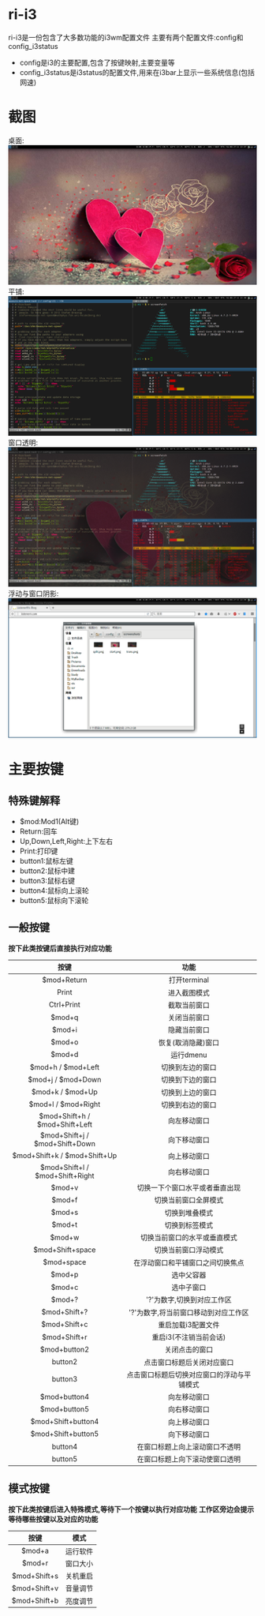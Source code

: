 # ri-i3
ri-i3是一份包含了大多数功能的i3wm配置文件
主要有两个配置文件:config和config_i3status
- config是i3的主要配置,包含了按键映射,主要变量等
- config_i3status是i3status的配置文件,用来在i3bar上显示一些系统信息(包括网速)

# 截图
桌面:
![start](/screenshots/start.png)
平铺:
![split-window](/screenshots/split-window.png)
窗口透明:
![transparent](/screenshots/transparent.png)
浮动与窗口阴影:
![float-shadow](/screenshots/float-shadow.png)

# 主要按键

## 特殊键解释
- $mod:Mod1(Alt键)
- Return:回车
- Up,Down,Left,Right:上下左右
- Print:打印键
- button1:鼠标左键
- button2:鼠标中建
- button3:鼠标右键
- button4:鼠标向上滚轮
- button5:鼠标向下滚轮

## 一般按键
**按下此类按键后直接执行对应功能**

|按键                            |功能                                       |
|:----:                          |:----:                                     |
|$mod+Return                     |打开terminal                               |
|Print                           |进入截图模式                               |
|Ctrl+Print                      |截取当前窗口                               |
|$mod+q                          |关闭当前窗口                               |
|$mod+i                          |隐藏当前窗口                               |
|$mod+o                          |恢复(取消隐藏)窗口                         |
|$mod+d                          |运行dmenu                                  |
|$mod+h / $mod+Left              |切换到左边的窗口                           |
|$mod+j / $mod+Down              |切换到下边的窗口                           |
|$mod+k / $mod+Up                |切换到上边的窗口                           |
|$mod+l / $mod+Right             |切换到右边的窗口                           |
|$mod+Shift+h / $mod+Shift+Left  |向左移动窗口                               |
|$mod+Shift+j / $mod+Shift+Down  |向下移动窗口                               |
|$mod+Shift+k / $mod+Shift+Up    |向上移动窗口                               |
|$mod+Shift+l / $mod+Shift+Right |向右移动窗口                               |
|$mod+v                          |切换一下个窗口水平或者垂直出现             |
|$mod+f                          |切换当前窗口全屏模式                       |
|$mod+s                          |切换到堆叠模式                             |
|$mod+t                          |切换到标签模式                             |
|$mod+w                          |切换当前窗口的水平或垂直模式               |
|$mod+Shift+space                |切换当前窗口浮动模式                       |
|$mod+space                      |在浮动窗口和平铺窗口之间切换焦点           |
|$mod+p                          |选中父容器                                 |
|$mod+c                          |选中子窗口                                 |
|$mod+?                          |'?'为数字,切换到对应工作区                 |
|$mod+Shift+?                    |'?'为数字,将当前窗口移动到对应工作区       |
|$mod+Shift+c                    |重启加载i3配置文件                         |
|$mod+Shift+r                    |重启i3(不注销当前会话)                     |
|$mod+button2                    |关闭点击的窗口                             |
|button2                         |点击窗口标题后关闭对应窗口                 |
|button3                         |点击窗口标题后切换对应窗口的浮动与平铺模式 |
|$mod+button4                    |向左移动窗口                               |
|$mod+button5                    |向右移动窗口                               |
|$mod+Shift+button4              |向上移动窗口                               |
|$mod+Shift+button5              |向下移动窗口                               |
|button4                         |在窗口标题上向上滚动窗口不透明             |
|button5                         |在窗口标题上向下滚动使窗口透明             |

## 模式按键
**按下此类按键后进入特殊模式,等待下一个按键以执行对应功能**
**工作区旁边会提示等待哪些按键以及对应的功能**

|按键                |模式     |
|:----:              |:----:    |
|$mod+a              |运行软件 |
|$mod+r              |窗口大小 |
|$mod+Shift+s        |关机重启 |
|$mod+Shift+v        |音量调节 |
|$mod+Shift+b        |亮度调节 |
